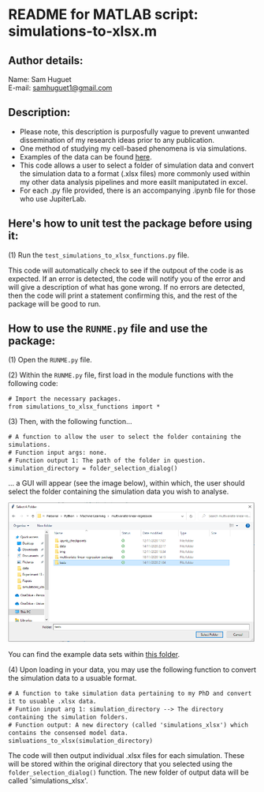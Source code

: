 # README for MATLAB script: simulations-to-xlsx.m

## Author details: 
Name: Sam Huguet  
E-mail: samhuguet1@gmail.com

## Description: 
- Please note, this description is purposfully vague to prevent unwanted dissemination of my research ideas prior to any publication. 
- One method of studying my cell-based phenomena is via simulations. 
- Examples of the data can be found [here](https://github.com/SamHSoftware/PhD/tree/main/simulations-to-xlsx/data).
- This code allows a user to select a folder of simulation data and convert the simulation data to a format (.xlsx files) more commonly used within my other data analysis pipelines and more easilt maniputated in excel. 
- For each .py file provided, there is an accompanying .ipynb file for those who use JupiterLab.

## Here's how to unit test the package before using it: 

(1) Run the ```test_simulations_to_xlsx_functions.py``` file.  

This code will automatically check to see if the outpout of the code is as expected. If an error is detected, the code will notify you of the error and will give a description of what has gone wrong. If no errors are detected, then the code will print a statement confirming this, and the rest of the package will be good to run. 

## How to use the ```RUNME.py``` file and use the package: 

(1) Open the ```RUNME.py``` file. 

(2) Within the ```RUNME.py``` file, first load in the module functions with the following code:

```
# Import the necessary packages.
from simulations_to_xlsx_functions import *
```

(3) Then, with the following function...
```
# A function to allow the user to select the folder containing the simulations.
# Function input args: none. 
# Function output 1: The path of the folder in question. 
simulation_directory = folder_selection_dialog()
```
... a GUI will appear (see the image below), within which, the user should select the folder containing the simulation data you wish to analyse. 

<img src="https://github.com/SamHSoftware/PhD/blob/main/simulations-to-xlsx/img/folder_selection.PNG?raw=true" alt="folder selection GUI" width="500"/>


You can find the example data sets within [this folder](https://github.com/SamHSoftware/PhD/tree/main/simulations-to-xlsx/data). 

(4) Upon loading in your data, you may use the following function to convert the simulation data to a usuable format. 
```
# A function to take simulation data pertaining to my PhD and convert it to usuable .xlsx data.
# Funtion input arg 1: simulation_directory --> The directory containing the simulation folders. 
# Function output: A new directory (called 'simulations_xlsx') which contains the consensed model data.
simluations_to_xlsx(simulation_directory)
```

The code will then output individual .xlsx files for each simulation. These will be stored within the original directory that you selected using the ```folder_selection_dialog()``` function. The new folder of output data will be called 'simulations_xlsx'.


